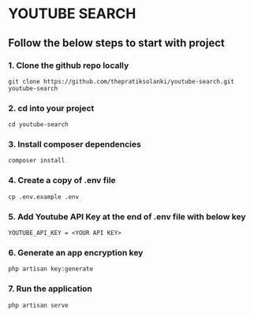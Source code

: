 # YOUTUBE SEARCH


## Follow the below steps to start with project

### 1. Clone the github repo locally

```
git clone https://github.com/thepratiksolanki/youtube-search.git youtube-search
```

### 2. cd into your project

```
cd youtube-search
```

### 3. Install composer dependencies

```
composer install
```

### 4. Create a copy of .env file

```
cp .env.example .env
```

### 5. Add Youtube API Key at the end of .env file with below key

```
YOUTUBE_API_KEY = <YOUR API KEY>
```

### 6. Generate an app encryption key

```
php artisan key:generate
```

### 7. Run the application

```
php artisan serve
```
